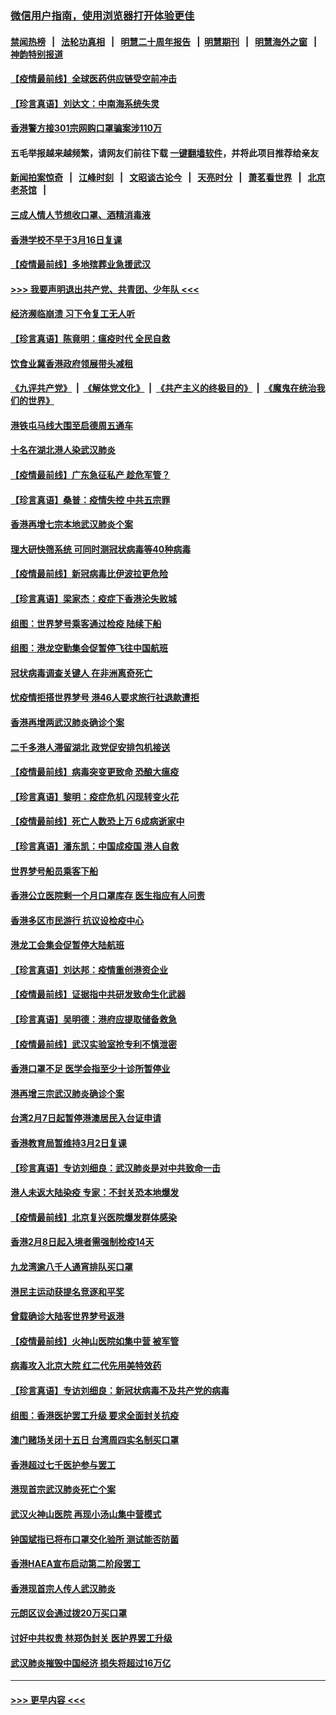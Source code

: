 ### [微信用户指南，使用浏览器打开体验更佳](https://github.com/gfw-breaker/banned-news1/blob/master/indexes/wechat-guide.md?t=0)
#### [禁闻热榜](热点新闻.md?t=0)  &nbsp;&nbsp;|&nbsp;&nbsp; [法轮功真相](https://github.com/gfw-breaker/truth/blob/master/README.md?t=0) &nbsp;&nbsp;|&nbsp;&nbsp; [明慧二十周年报告](https://github.com/gfw-breaker/mh-reports/blob/master/README.md?t=0) &nbsp;&nbsp;|&nbsp;&nbsp;[明慧期刊](https://github.com/gfw-breaker/mh-qikan) &nbsp;&nbsp;|&nbsp;&nbsp; [明慧海外之窗](https://github.com/gfw-breaker/mh-news/blob/master/README.md?t=0) &nbsp;&nbsp;|&nbsp;&nbsp; [神韵特别报道](https://github.com/gfw-breaker/mh-news/blob/master/shenyun.md?t=0)
#### [【疫情最前线】全球医药供应链受空前冲击](../pages/nsc415/n11869614.md?t=02160033) 
#### [【珍言真语】刘达文：中南海系统失灵](../pages/nsc415/n11869465.md?t=02160033) 
#### [香港警方接301宗网购口罩骗案涉110万](../pages/nsc415/n11867572.md?t=02160033) 
#### 五毛举报越来越频繁，请网友们前往下载 [一键翻墙软件](https://github.com/gfw-breaker/ssr-accounts)，并将此项目推荐给亲友
#### [新闻拍案惊奇](https://github.com/gfw-breaker/banned-news1/blob/master/pages/link4.md) &nbsp;&nbsp;|&nbsp;&nbsp; [江峰时刻](https://github.com/gfw-breaker/banned-news1/blob/master/pages/link4.md) &nbsp;&nbsp;|&nbsp;&nbsp; [文昭谈古论今](https://github.com/gfw-breaker/banned-news1/blob/master/pages/link4.md) &nbsp;&nbsp;|&nbsp;&nbsp; [天亮时分](https://github.com/gfw-breaker/banned-news1/blob/master/pages/link4.md) &nbsp;&nbsp;|&nbsp;&nbsp; [萧茗看世界](https://github.com/gfw-breaker/banned-news1/blob/master/pages/link4.md) &nbsp;&nbsp;|&nbsp;&nbsp; [北京老茶馆](https://github.com/gfw-breaker/banned-news1/blob/master/pages/link4.md) &nbsp;&nbsp;|&nbsp;&nbsp; 
#### [三成人情人节想收口罩、酒精消毒液](../pages/nsc415/n11867523.md?t=02160033) 
#### [香港学校不早于3月16日复课](../pages/nsc415/n11867498.md?t=02160033) 
#### [【疫情最前线】多地殡葬业急援武汉](../pages/nsc415/n11866914.md?t=02160033) 
#### [>>> 我要声明退出共产党、共青团、少年队 <<<](https://github.com/begood0513/goodnews/blob/master/quit/letter.md) 
#### [经济濒临崩溃 习下令复工无人听](../pages/nsc415/n11867269.md?t=02160033) 
#### [【珍言真语】陈竟明：瘟疫时代 全民自救](../pages/nsc415/n11866765.md?t=02160033) 
#### [饮食业冀香港政府领展带头减租](../pages/nsc415/n11864876.md?t=02160033) 
#### [《九评共产党》](https://github.com/begood0513/9ping.md/blob/master/README.md) &nbsp;|&nbsp; [《解体党文化》](../../../../jtdwh.md/blob/master/README.md)  &nbsp;|&nbsp; [《共产主义的终极目的》](../../../../gczydzjmd.md/blob/master/README.md) &nbsp;|&nbsp; [《魔鬼在统治我们的世界》](../../../../mgztzwmdsj.md/blob/master/README.md) 
#### [港铁屯马线大围至启德周五通车](../pages/nsc415/n11864842.md?t=02160033) 
#### [十名在湖北港人染武汉肺炎](../pages/nsc415/n11864807.md?t=02160033) 
#### [【疫情最前线】广东急征私产 趁危军管？](../pages/nsc415/n11864205.md?t=02160033) 
#### [【珍言真语】桑普：疫情失控 中共五宗罪](../pages/nsc415/n11864157.md?t=02160033) 
#### [香港再增七宗本地武汉肺炎个案](../pages/nsc415/n11862405.md?t=02160033) 
#### [理大研快筛系统 可同时测冠状病毒等40种病毒](../pages/nsc415/n11862376.md?t=02160033) 
#### [【疫情最前线】新冠病毒比伊波拉更危险](../pages/nsc415/n11862199.md?t=02160033) 
#### [【珍言真语】梁家杰：疫症下香港沦失败城](../pages/nsc415/n11861588.md?t=02160033) 
#### [组图：世界梦号乘客通过检疫 陆续下船](../pages/nsc415/n11858302.md?t=02160033) 
#### [组图：港龙空勤集会促暂停飞往中国航班](../pages/nsc415/n11858190.md?t=02160033) 
#### [冠状病毒调查关键人 在非洲离奇死亡](../pages/nsc415/n11859798.md?t=02160033) 
#### [忧疫情拒搭世界梦号 港46人要求旅行社退款遭拒](../pages/nsc415/n11859849.md?t=02160033) 
#### [香港再增两武汉肺炎确诊个案](../pages/nsc415/n11859833.md?t=02160033) 
#### [二千多港人滞留湖北 政党促安排包机接送](../pages/nsc415/n11859831.md?t=02160033) 
#### [【疫情最前线】病毒突变更致命 恐酿大瘟疫](../pages/nsc415/n11859604.md?t=02160033) 
#### [【珍言真语】黎明：疫症危机 闪现转变火花](../pages/nsc415/n11859199.md?t=02160033) 
#### [【疫情最前线】死亡人数恐上万 6成病逝家中](../pages/nsc415/n11856687.md?t=02160033) 
#### [【珍言真语】潘东凯：中国成疫国 港人自救](../pages/nsc415/n11856962.md?t=02160033) 
#### [世界梦号船员乘客下船](../pages/nsc415/n11856883.md?t=02160033) 
#### [香港公立医院剩一个月口罩库存 医生指应有人问责](../pages/nsc415/n11856875.md?t=02160033) 
#### [香港多区市民游行 抗议设检疫中心](../pages/nsc415/n11856866.md?t=02160033) 
#### [港龙工会集会促暂停大陆航班](../pages/nsc415/n11856840.md?t=02160033) 
#### [【珍言真语】刘达邦：疫情重创港资企业](../pages/nsc415/n11854274.md?t=02160033) 
#### [【疫情最前线】证据指中共研发致命生化武器](../pages/nsc415/n11853087.md?t=02160033) 
#### [【珍言真语】吴明德：港府应提取储备救急](../pages/nsc415/n11852734.md?t=02160033) 
#### [【疫情最前线】武汉实验室抢专利不慎泄密](../pages/nsc415/n11850310.md?t=02160033) 
#### [香港口罩不足 医学会指至少十诊所暂停业](../pages/nsc415/n11850301.md?t=02160033) 
#### [港再增三宗武汉肺炎确诊个案](../pages/nsc415/n11850328.md?t=02160033) 
#### [台湾2月7日起暂停港澳居民入台证申请](../pages/nsc415/n11850304.md?t=02160033) 
#### [香港教育局暂维持3月2日复课](../pages/nsc415/n11850260.md?t=02160033) 
#### [【珍言真语】专访刘细良：武汉肺炎是对中共致命一击](../pages/nsc415/n11849934.md?t=02160033) 
#### [港人未返大陆染疫 专家：不封关恐本地爆发](../pages/nsc415/n11848021.md?t=02160033) 
#### [【疫情最前线】北京复兴医院爆发群体感染](../pages/nsc415/n11847626.md?t=02160033) 
#### [香港2月8日起入境者需强制检疫14天](../pages/nsc415/n11847658.md?t=02160033) 
#### [九龙湾逾八千人通宵排队买口罩](../pages/nsc415/n11847647.md?t=02160033) 
#### [港民主运动获提名竞逐和平奖](../pages/nsc415/n11847633.md?t=02160033) 
#### [曾载确诊大陆客世界梦号返港](../pages/nsc415/n11847608.md?t=02160033) 
#### [【疫情最前线】火神山医院如集中营 被军管](../pages/nsc415/n11847524.md?t=02160033) 
#### [病毒攻入北京大院 红二代先用美特效药](../pages/nsc415/n11847427.md?t=02160033) 
#### [【珍言真语】专访刘细良：新冠状病毒不及共产党的病毒](../pages/nsc415/n11847164.md?t=02160033) 
#### [组图：香港医护罢工升级 要求全面封关抗疫](../pages/nsc415/n11844107.md?t=02160033) 
#### [澳门赌场关闭十五日 台湾周四实名制买口罩](../pages/nsc415/n11845083.md?t=02160033) 
#### [香港超过七千医护参与罢工](../pages/nsc415/n11845051.md?t=02160033) 
#### [港现首宗武汉肺炎死亡个案](../pages/nsc415/n11844998.md?t=02160033) 
#### [武汉火神山医院 再现小汤山集中营模式](../pages/nsc415/n11844763.md?t=02160033) 
#### [钟国斌指已将布口罩交化验所 测试能否防菌](../pages/nsc415/n11842783.md?t=02160033) 
#### [香港HAEA宣布启动第二阶段罢工](../pages/nsc415/n11842723.md?t=02160033) 
#### [香港现首宗人传人武汉肺炎](../pages/nsc415/n11842766.md?t=02160033) 
#### [元朗区议会通过拨20万买口罩](../pages/nsc415/n11842754.md?t=02160033) 
#### [讨好中共权贵 林郑伪封关 医护界罢工升级](../pages/nsc415/n11842359.md?t=02160033) 
#### [武汉肺炎摧毁中国经济 损失将超过16万亿](../pages/nsc415/n11839723.md?t=02160033) 

----
#### [ >>> 更早内容 <<< ](../indexes/nsc415-earlier.md)
